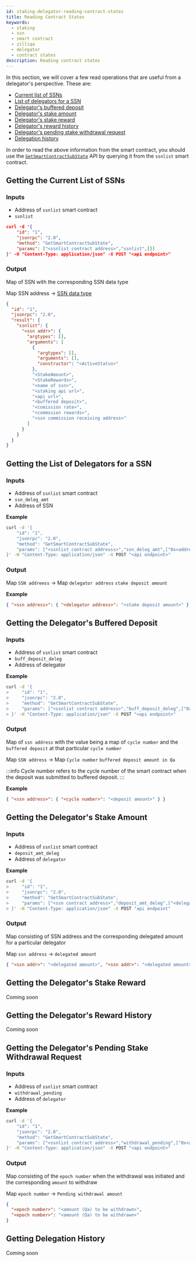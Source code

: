 ```yaml
---
id: staking-delegator-reading-contract-states
title: Reading Contract States
keywords:
  - staking
  - ssn
  - smart contract
  - zilliqa
  - delegator
  - contract states
description: Reading contract states
---
```


In this section, we will cover a few read operations that are useful from a delegator's perspective. These are:

- [Current list of SSNs](#getting-the-current-list-of-ssns)
- [List of delegators for a SSN](#getting-the-list-of-delegators-for-a-ssn)
- [Delegator's buffered deposit](#getting-the-delegators-buffered-deposit)
- [Delegator's stake amount](#getting-the-delegators-stake-amount)
- [Delegator's stake reward](#getting-the-delegators-stake-reward)
- [Delegator's reward history](#getting-the-delegators-reward-history)
- [Delegator's pending stake withdrawal request](#getting-the-delegators-pending-stake-withdrawal-request)
- [Delegation history](#getting-delegation-history)

In order to read the above information from the smart contract, you should use the [`GetSmartContractSubState`](https://apidocs.zilliqa.com/#getsmartcontractsubstate) API by querying it from the `ssnlist` smart contract.

## Getting the Current List of SSNs

### Inputs

- Address of `ssnlist` smart contract
- `ssnlist`

```json
curl -d '{
    "id": "1",
    "jsonrpc": "2.0",
    "method": "GetSmartContractSubState",
    "params": ["<ssnlist contract address>","ssnlist",[]]
}' -H "Content-Type: application/json" -X POST "<api endpoint>"
```

### Output

Map of SSN with the corresponding SSN data type

Map SSN address -> [SSN data type](https://github.com/Zilliqa/staking-contract/tree/spec/contracts#data-types)

```json
{
  "id": "1",
  "jsonrpc": "2.0",
  "result": {
    "ssnlist": {
      "<ssn addr>": {
        "argtypes": [],
        "arguments": [
          {
            "argtypes": [],
            "arguments": [],
            "constructor": "<ActiveStatus>"
          },
          "<StakeAmount>",
          "<StakeRewards>",
          "<name of ssn>",
          "<staking api url>",
          "<api url>",
          "<buffered deposit>",
          "<comission rate>",
          "<commssion rewards>",
          "<ssn commission receiving address>"
        ]
      }
    }
  }
}
```

## Getting the List of Delegators for a SSN

### Inputs

- Address of `ssnlist` smart contract
- `ssn_deleg_amt`
- Address of SSN

**Example**

```bash
curl -d '{
    "id": "1",
    "jsonrpc": "2.0",
    "method": "GetSmartContractSubState",
    "params": ["<ssnlist contract addresss>","ssn_deleg_amt",["0x<address of SSN>"]]
}' -H "Content-Type: application/json" -X POST "<api endpoint>"
```

### Output

Map `SSN addreess` -> Map `delegator address` `stake deposit amount`

**Example**

```json
{ "<ssn address>": { "<delegator address>": "<stake deposit amount>" } }
```

## Getting the Delegator's Buffered Deposit

### Inputs

- Address of `ssnlist` smart contract
- `buff_deposit_deleg`
- Address of delegator

**Example**

```bash
curl -d '{
>     "id": "1",
>     "jsonrpc": "2.0",
>     "method": "GetSmartContractSubState",
>     "params": ["<ssnlist contract address>","buff_deposit_deleg",["0x<address of delegator>"]]
> }' -H "Content-Type: application/json" -X POST "<api endpoint>"
```

### Output

Map of `ssn address` with the value being a map of `cycle number` and the `buffered deposit` at that particular `cycle number`

Map `SSN address` -> Map `Cycle number` `buffered deposit amount in Qa`

:::info
Cycle number refers to the cycle number of the smart contract when the deposit was submitted to buffered deposit.
:::

**Example**

```json
{ "<ssn address>": { "<cycle number>": "<deposit amount>" } }
```

## Getting the Delegator's Stake Amount

### Inputs

- Address of `ssnlist` smart contract
- `deposit_amt_deleg`
- Address of `delegator`

**Example**

```bash
curl -d '{
>     "id": "1",
>     "jsonrpc": "2.0",
>     "method": "GetSmartContractSubState",
>     "params": ["<ssn contract address>","deposit_amt_deleg",["<delegator address>"]]
> }' -H "Content-Type: application/json" -X POST "api endpoint"
```

### Output

Map consisting of SSN address and the corresponding delegated amount for a particular delegator

Map `ssn address` -> `delegated amount`

```json
{ "<ssn addr>": "<delegated amount>", "<ssn addr>": "<delegated amount>" }
```

## Getting the Delegator's Stake Reward

Coming soon

## Getting the Delegator's Reward History

Coming soon

## Getting the Delegator's Pending Stake Withdrawal Request

### Inputs

- Address of `ssnlist` smart contract
- `withdrawal_pending`
- Address of `delegator`

**Example**

```bash
curl -d '{
    "id": "1",
    "jsonrpc": "2.0",
    "method": "GetSmartContractSubState",
    "params": ["<ssnlist contract address>","withdrawal_pending",["0x<address of delegator>"]]
}' -H "Content-Type: application/json" -X POST "<api endpoint>"

```

### Output

Map consisting of the `epoch number` when the withdrawal was initiated and the corresponding `amount` to withdraw

Map `epoch number` -> `Pending withdrawal amount`

```json
{
  "<epoch number>": "<amount (Qa) to be withdrawn>",
  "<epoch number>": "<amount (Qa) to be withdrawn>"
}
```

## Getting Delegation History

Coming soon
